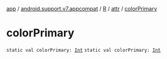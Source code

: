 [app](../../../index.md) / [android.support.v7.appcompat](../../index.md) / [R](../index.md) / [attr](index.md) / [colorPrimary](./color-primary.md)

# colorPrimary

`static val colorPrimary: `[`Int`](https://kotlinlang.org/api/latest/jvm/stdlib/kotlin/-int/index.html)
`static val colorPrimary: `[`Int`](https://kotlinlang.org/api/latest/jvm/stdlib/kotlin/-int/index.html)